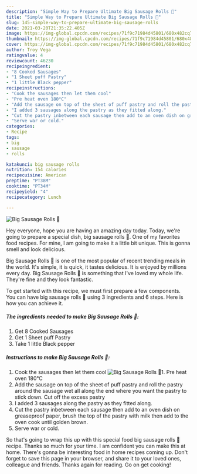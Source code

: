 ```yaml
---
description: "Simple Way to Prepare Ultimate Big Sausage Rolls 🤩"
title: "Simple Way to Prepare Ultimate Big Sausage Rolls 🤩"
slug: 145-simple-way-to-prepare-ultimate-big-sausage-rolls
date: 2021-03-20T21:35:22.405Z
image: https://img-global.cpcdn.com/recipes/71f9c71984d45801/680x482cq70/big-sausage-rolls-recipe-main-photo.jpg
thumbnail: https://img-global.cpcdn.com/recipes/71f9c71984d45801/680x482cq70/big-sausage-rolls-recipe-main-photo.jpg
cover: https://img-global.cpcdn.com/recipes/71f9c71984d45801/680x482cq70/big-sausage-rolls-recipe-main-photo.jpg
author: Troy Vega
ratingvalue: 4
reviewcount: 46230
recipeingredient:
- "8 Cooked Sausages"
- "1 Sheet puff Pastry"
- "1 little Black pepper"
recipeinstructions:
- "Cook the sausages then let them cool"
- "Pre heat oven 180°C"
- "Add the sausage on top of the sheet of puff pastry and roll the pastry around the sausage wet all along the end where you want the pastry to stick down. Cut off the excess pastry"
- "I added 3 sausages along the pastry as they fitted along."
- "Cut the pastry inbetween each sausage then add to an oven dish on greaseproof paper, brush the top of the pastry with milk then add to the oven cook until golden brown."
- "Serve war or cold."
categories:
- Recipe
tags:
- big
- sausage
- rolls

katakunci: big sausage rolls 
nutrition: 154 calories
recipecuisine: American
preptime: "PT38M"
cooktime: "PT34M"
recipeyield: "4"
recipecategory: Lunch

---
```



![Big Sausage Rolls 🤩](https://img-global.cpcdn.com/recipes/71f9c71984d45801/680x482cq70/big-sausage-rolls-recipe-main-photo.jpg)

Hey everyone, hope you are having an amazing day today. Today, we're going to prepare a special dish, big sausage rolls 🤩. One of my favorites food recipes. For mine, I am going to make it a little bit unique. This is gonna smell and look delicious.

Big Sausage Rolls 🤩 is one of the most popular of recent trending meals in the world. It's simple, it is quick, it tastes delicious. It is enjoyed by millions every day. Big Sausage Rolls 🤩 is something that I've loved my whole life. They're fine and they look fantastic.




To get started with this recipe, we must first prepare a few components. You can have big sausage rolls 🤩 using 3 ingredients and 6 steps. Here is how you can achieve it.

<!--inarticleads1-->

##### The ingredients needed to make Big Sausage Rolls 🤩:

1. Get 8 Cooked Sausages
1. Get 1 Sheet puff Pastry
1. Take 1 little Black pepper




<!--inarticleads2-->

##### Instructions to make Big Sausage Rolls 🤩:

1. Cook the sausages then let them cool
<img src="https://img-global.cpcdn.com/steps/35592e48c55df2c6/160x128cq70/big-sausage-rolls-recipe-step-1-photo.jpg" alt="Big Sausage Rolls 🤩">1. Pre heat oven 180°C
1. Add the sausage on top of the sheet of puff pastry and roll the pastry around the sausage wet all along the end where you want the pastry to stick down. Cut off the excess pastry
1. I added 3 sausages along the pastry as they fitted along.
1. Cut the pastry inbetween each sausage then add to an oven dish on greaseproof paper, brush the top of the pastry with milk then add to the oven cook until golden brown.
1. Serve war or cold.




So that's going to wrap this up with this special food big sausage rolls 🤩 recipe. Thanks so much for your time. I am confident you can make this at home. There's gonna be interesting food in home recipes coming up. Don't forget to save this page in your browser, and share it to your loved ones, colleague and friends. Thanks again for reading. Go on get cooking!
